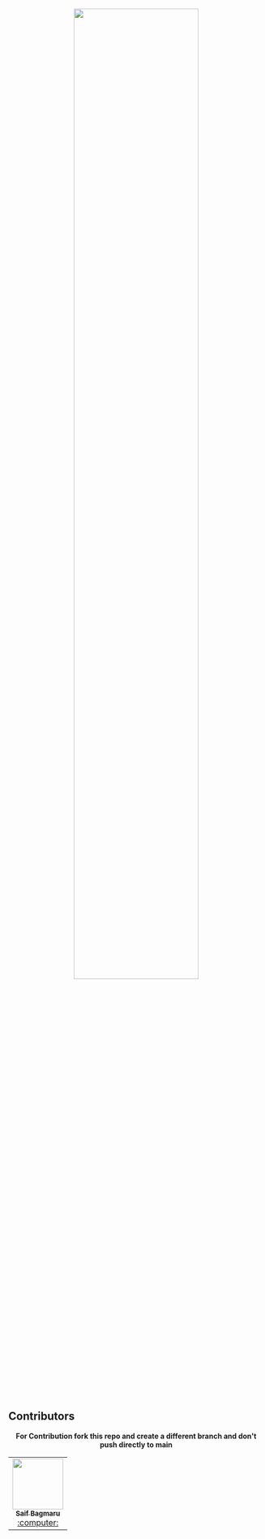 <br/>
<p align="center">
    <a href="https://hacktoberfest.com/">
        <img src="https://user-images.githubusercontent.com/39916680/193060738-1facbd63-c6a3-4f84-9473-f9d7b2ee7f8c.png" width="70%">
    </a>
</p>


## Contributors

<!-- ALL-CONTRIBUTORS-LIST:START - Do not remove or modify this section -->
<!-- prettier-ignore-start -->
<!-- markdownlint-disable -->

<p align="center" style="font-weight: bold;"> For Contribution fork this repo and create a different branch and don't push directly to main </p>
<table>
<tr>
  
<td align="center"><a href="https://github.com/saifltr"><kbd><img src="https://avatars3.githubusercontent.com/saifltr?size=400" width="100px;" alt=""/></kbd><br /><sub><b>Saif Bagmaru</b></sub></a><br /><a href="https://linktr.ee/gantavyamalviya" title="Code"> :computer: </a> </td>

</table>
